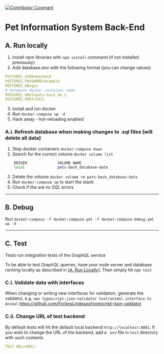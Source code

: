 [![Contributor Covenant](https://img.shields.io/badge/Contributor%20Covenant-v2.0%20adopted-ff69b4.svg)](CODE_OF_CONDUCT.md)

# Pet Information System Back-End

## A. Run locally

1. Install npm libraries with `npm install` command (if not installed previously)
2. Add database.env with the following format (you can change values)

```yaml
POSTGRES_USER=backend
POSTGRES_PASSWORD=example
POSTGRES_DB=gis
# database docker container name
POSTGRES_HOST=pets-back_db_1
POSTGRES_PORT=5432
```

3. Install and run docker
4. Run `docker-compose up -d`
5. Hack away - hot-reloading enabled

<!-- --- -->

### A.i. Refresh database when making changes to .sql files (will delete all data)

1. Stop docker containers `docker-compose down`
2. Search for the correct volume `docker volume list`

```bash
    DRIVER              VOLUME NAME
    local               pets-back_database-data
```

3. Delete the volume `docker volume rm pets-back_database-data`
4. Run `docker-compose up` to start the stack
5. Check if the are no SQL errors

---

## B. Debug

Run `docker-compose -f docker-compose.yml -f docker-compose-debug.yml up -d`

---

## C. Test

Tests run integration tests of the GraphQL service

To be able to test GraphQL queries, have your node server and database running locally as described in [[A. Run Locally]](#a.-run-locally). Then simply hit `npm test`

### C.i. Validate data with interfaces

When changing or writing new interfaces for validation, generate the validator, e.g. `npx typescript-json-validator test/animal.interface.ts Animal` https://github.com/ForbesLindesay/typescript-json-validator

### C.ii. Change URL of test backend

By default tests will hit the default local backend `http://localhost:8081`. If you wish to change the URL of the backend, add a `.env` file in `test` directory with such contents

```yaml
TEST_URL=<URL>
```
